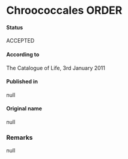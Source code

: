 # Chroococcales ORDER

#### Status
ACCEPTED

#### According to
The Catalogue of Life, 3rd January 2011

#### Published in
null

#### Original name
null

### Remarks
null